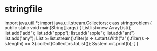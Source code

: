 # stringfile
import java.util.*;
import java.util.stream.Collectors;
class stringproblem
{
public static void main(String[] args)
{
List<String> list=new ArrayList<String>();
list.add("add");
list.add("pppp");
list.add("apple");
list.add("ant");
list.add("any");
List<String> b=list.stream().filter(s -> s.startsWith("a")).filter(s -> s.length() == 3).collect(Collectors.toList());
System.out.print(b);
}
}
